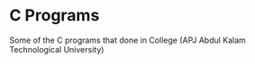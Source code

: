 # C Programs
Some of the C programs that done in College (APJ Abdul Kalam Technological University)
